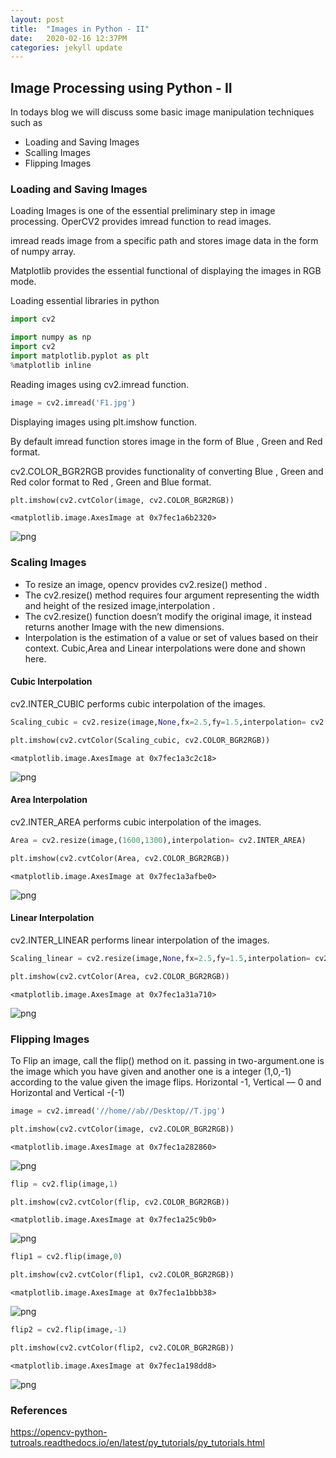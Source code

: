 ```yaml
---
layout: post
title:  "Images in Python - II"
date:   2020-02-16 12:37PM 
categories: jekyll update
---
```



## Image Processing using Python - II

In todays blog we will discuss some basic image manipulation techniques such as 

- Loading and Saving Images
- Scalling Images
- Flipping Images


### Loading and Saving Images
Loading Images is one of the essential preliminary step in image processing. OperCV2 provides imread function to read images.

imread reads image from a specific path and stores image data in the form of numpy array. 

Matplotlib provides the essential functional of displaying the images in RGB mode.

Loading essential libraries in python

```python
import cv2
```


```python
import numpy as np
import cv2
import matplotlib.pyplot as plt
%matplotlib inline
```

Reading images using cv2.imread function.

```python
image = cv2.imread('F1.jpg')
```

Displaying images using plt.imshow function. 

By default imread function stores image in the form of Blue , Green and Red format.

cv2.COLOR_BGR2RGB provides functionality of converting Blue , Green and Red color format to Red , Green and Blue format.

```python
plt.imshow(cv2.cvtColor(image, cv2.COLOR_BGR2RGB))
```




    <matplotlib.image.AxesImage at 0x7fec1a6b2320>




![png](https://raw.githubusercontent.com/balakuntlaJayanth/Stats/master/images/Feb16_2020/Feb_16_2020_3_1.png)

### Scaling Images

- To resize an image, opencv provides cv2.resize() method . 
- The cv2.resize() method requires four argument representing the width and height of the resized image,interpolation . 
- The cv2.resize() function doesn’t modify the original image, it instead returns another Image with the new dimensions. 
- Interpolation is the estimation of a value or set of values based on their context. Cubic,Area and Linear interpolations were done and shown here.

#### Cubic Interpolation

cv2.INTER_CUBIC performs cubic interpolation of the images.



```python
Scaling_cubic = cv2.resize(image,None,fx=2.5,fy=1.5,interpolation= cv2.INTER_CUBIC)
```


```python
plt.imshow(cv2.cvtColor(Scaling_cubic, cv2.COLOR_BGR2RGB))
```




    <matplotlib.image.AxesImage at 0x7fec1a3c2c18>




![png](https://raw.githubusercontent.com/balakuntlaJayanth/Stats/master/images/Feb16_2020/Feb_16_2020_5_1.png)

#### Area Interpolation

cv2.INTER_AREA performs cubic interpolation of the images.

```python
Area = cv2.resize(image,(1600,1300),interpolation= cv2.INTER_AREA)
```


```python
plt.imshow(cv2.cvtColor(Area, cv2.COLOR_BGR2RGB))
```




    <matplotlib.image.AxesImage at 0x7fec1a3afbe0>




![png](https://raw.githubusercontent.com/balakuntlaJayanth/Stats/master/images/Feb16_2020/Feb_16_2020_7_1.png)

#### Linear Interpolation

cv2.INTER_LINEAR performs linear interpolation of the images.

```python
Scaling_linear = cv2.resize(image,None,fx=2.5,fy=1.5,interpolation= cv2.INTER_LINEAR)
```


```python
plt.imshow(cv2.cvtColor(Area, cv2.COLOR_BGR2RGB))
```




    <matplotlib.image.AxesImage at 0x7fec1a31a710>




![png](https://raw.githubusercontent.com/balakuntlaJayanth/Stats/master/images/Feb16_2020/Feb_16_2020_9_1.png)


### Flipping Images

To Flip an image, call the flip() method on it. passing in two-argument.one is the image which you have given and another one is a integer (1,0,-1) according to the value given the image flips. Horizontal -1, Vertical — 0 and Horizontal and Vertical -(-1)



```python
image = cv2.imread('//home//ab//Desktop//T.jpg')
```


```python
plt.imshow(cv2.cvtColor(image, cv2.COLOR_BGR2RGB))
```




    <matplotlib.image.AxesImage at 0x7fec1a282860>




![png](https://raw.githubusercontent.com/balakuntlaJayanth/Stats/master/images/Feb16_2020/Feb_16_2020_11_1.png)



```python
flip = cv2.flip(image,1)
```


```python
plt.imshow(cv2.cvtColor(flip, cv2.COLOR_BGR2RGB))
```




    <matplotlib.image.AxesImage at 0x7fec1a25c9b0>




![png](https://raw.githubusercontent.com/balakuntlaJayanth/Stats/master/images/Feb16_2020/Feb_16_2020_13_1.png)



```python
flip1 = cv2.flip(image,0)
```


```python
plt.imshow(cv2.cvtColor(flip1, cv2.COLOR_BGR2RGB))
```




    <matplotlib.image.AxesImage at 0x7fec1a1bbb38>




![png](https://raw.githubusercontent.com/balakuntlaJayanth/Stats/master/images/Feb16_2020/Feb_16_2020_15_1.png)



```python
flip2 = cv2.flip(image,-1)
```


```python
plt.imshow(cv2.cvtColor(flip2, cv2.COLOR_BGR2RGB))
```




    <matplotlib.image.AxesImage at 0x7fec1a198dd8>




![png](https://raw.githubusercontent.com/balakuntlaJayanth/Stats/master/images/Feb16_2020/Feb_16_2020_17_1.png)

### References

https://opencv-python-tutroals.readthedocs.io/en/latest/py_tutorials/py_tutorials.html


